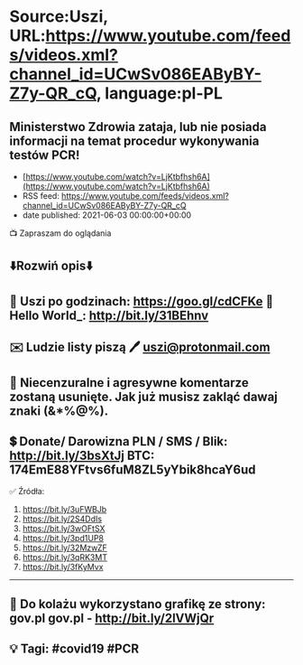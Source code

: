 # Source:Uszi, URL:https://www.youtube.com/feeds/videos.xml?channel_id=UCwSv086EAByBY-Z7y-QR_cQ, language:pl-PL

## Ministerstwo Zdrowia zataja, lub nie posiada informacji na temat procedur wykonywania testów PCR!
 - [https://www.youtube.com/watch?v=LjKtbfhsh6A](https://www.youtube.com/watch?v=LjKtbfhsh6A)
 - RSS feed: https://www.youtube.com/feeds/videos.xml?channel_id=UCwSv086EAByBY-Z7y-QR_cQ
 - date published: 2021-06-03 00:00:00+00:00

📺 Zapraszam do oglądania

⬇️Rozwiń opis⬇️
------------------------------------------------------------
👀 Uszi po godzinach: https://goo.gl/cdCFKe
👀 Hello World_: http://bit.ly/31BEhnv
------------------------------------------------------------
✉️ Ludzie listy piszą 
🖊️ uszi@protonmail.com
------------------------------------------------------------
👺 Niecenzuralne i agresywne komentarze zostaną usunięte.  Jak już musisz zakląć dawaj znaki (&*%@%).
------------------------------------------------------------
💲 Donate/ Darowizna
PLN / SMS / Blik: http://bit.ly/3bsXtJj
BTC: 174EmE88YFtvs6fuM8ZL5yYbik8hcaY6ud
-------------------------------------------------------------
✅ Źródła:
1. https://bit.ly/3uFWBJb
2. https://bit.ly/2S4DdIs
3. https://bit.ly/3wOFtSX
4. https://bit.ly/3pd1UP8
5. https://bit.ly/32MzwZF
6. https://bit.ly/3qRK3MT
7. https://bit.ly/3fKyMvx
---------------------------------------------------------------
🎴 Do kolażu wykorzystano grafikę ze strony: gov.pl
gov.pl - http://bit.ly/2lVWjQr
---------------------------------------------------------------
💡 Tagi: #covid19 #PCR
--------------------------------------------------------------

